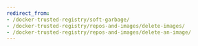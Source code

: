 ```yaml
---
redirect_from:
- /docker-trusted-registry/soft-garbage/
- /docker-trusted-registry/repos-and-images/delete-images/
- /docker-trusted-registry/repos-and-images/delete-an-image/
---
```

